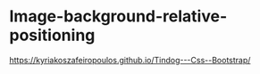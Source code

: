 # Image-background-relative-positioning
https://kyriakoszafeiropoulos.github.io/Tindog---Css--Bootstrap/
